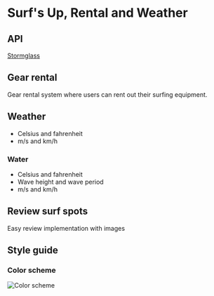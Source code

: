 # Surf's Up, Rental and Weather

## API
[Stormglass](https://docs.stormglass.io/#/weather)

## Gear rental
Gear rental system where users can rent out their surfing equipment.

## Weather
* Celsius and fahrenheit
* m/s and km/h

### Water
* Celsius and fahrenheit
* Wave height and wave period
* m/s and km/h

## Review surf spots
Easy review implementation with images

## Style guide

### Color scheme
![Color scheme](https://i.imgur.com/P3vj7L1.png)